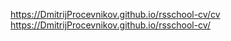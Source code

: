 https://DmitrijProcevnikov.github.io/rsschool-cv/cv https://DmitrijProcevnikov.github.io/rsschool-cv/
